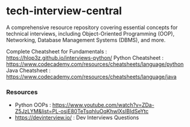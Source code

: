 # tech-interview-central
A comprehensive resource repository covering essential concepts for technical interviews, including Object-Oriented Programming (OOP), Networking, Database Management Systems (DBMS), and more.

Complete Cheatsheet for Fundamentals : https://hlop3z.github.io/interviews-python/
Python Cheatsheet : https://www.codecademy.com/resources/cheatsheets/language/python
Java Cheatsheet : https://www.codecademy.com/resources/cheatsheets/language/java


### Resources
* Python OOPs : https://www.youtube.com/watch?v=ZDa-Z5JzLYM&list=PL-osiE80TeTsqhIuOqKhwlXsIBIdSeYtc
* https://devinterview.io/ : Dev Interviews Questions
